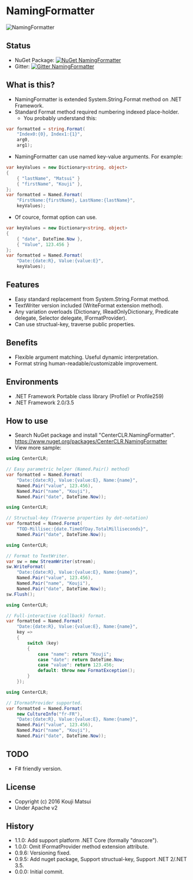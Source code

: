 # NamingFormatter
![NamingFormatter](https://raw.githubusercontent.com/kekyo/CenterCLR.NamingFormatter/master/Images/CenterCLR.NamingFormatter.128.png)

## Status
* NuGet Package: [![NuGet NamingFormatter](https://img.shields.io/nuget/v/CenterCLR.NamingFormatter.svg?style=flat)](https://www.nuget.org/packages/CenterCLR.NamingFormatter)
* Gitter: [![Gitter NamingFormatter](https://img.shields.io/gitter/room/kekyo/CenterCLR.NamingFormatter.svg?style=flat)](https://gitter.im/kekyo/CenterCLR.NamingFormatter)

## What is this?
* NamingFormatter is extended System.String.Format method on .NET Framework.
* Standard Format method required numbering indexed place-holder.
  * You probably understand this:

``` csharp
var formatted = string.Format(
    "Index0:{0}, Index1:{1}",
    arg0,
    arg1);
```

* NamingFormatter can use named key-value arguments. For example:

``` csharp
var keyValues = new Dictionary<string, object>
{
    { "lastName", "Matsui" }
    { "firstName", "Kouji" },
};
var formatted = Named.Format(
    "FirstName:{firstName}, LastName:{lastName}",
    keyValues);
```

* Of cource, format option can use.

``` csharp
var keyValues = new Dictionary<string, object>
{
    { "date", DateTime.Now },
    { "Value", 123.456 }
};
var formatted = Named.Format(
    "Date:{date:R}, Value:{value:E}",
    keyValues);
```

## Features
* Easy standard replacement from System.String.Format method.
* TextWriter version included (WriteFormat extension method).
* Any variation overloads (Dictionary, IReadOnlyDictionary, Predicate delegate, Selector delegate, IFormatProvider).
* Can use structual-key, traverse public properties.

## Benefits
* Flexible argument matching. Useful dynamic interpretation.
* Format string human-readable/customizable improvement.

## Environments
* .NET Framework Portable class library (Profile1 or Profile259)
* .NET Framework 2.0/3.5

## How to use
* Search NuGet package and install "CenterCLR.NamingFormatter". https://www.nuget.org/packages/CenterCLR.NamingFormatter
* View more sample:

``` csharp
using CenterCLR;

// Easy parametric helper (Named.Pair() method)
var formatted = Named.Format(
    "Date:{date:R}, Value:{value:E}, Name:{name}",
    Named.Pair("value", 123.456),
    Named.Pair("name", "Kouji"),
    Named.Pair("date", DateTime.Now));
```

``` csharp
using CenterCLR;

// Structual-key (Traverse properties by dot-notation)
var formatted = Named.Format(
    "TOD-Millisec:{date.TimeOfDay.TotalMilliseconds}",
    Named.Pair("date", DateTime.Now));
```

``` csharp
using CenterCLR;

// Format to TextWriter.
var sw = new StreamWriter(stream);
sw.WriteFormat(
    "Date:{date:R}, Value:{value:E}, Name:{name}",
    Named.Pair("value", 123.456),
    Named.Pair("name", "Kouji"),
    Named.Pair("date", DateTime.Now));
sw.Flush();
```

``` csharp
using CenterCLR;

// Full-interactive (callback) format.
var formatted = Named.Format(
    "Date:{date:R}, Value:{value:E}, Name:{name}",
    key =>
    {
        switch (key)
        {
            case "name": return "Kouji";
            case "date": return DateTime.Now;
            case "value": return 123.456;
            default: throw new FormatException();
        }
    });
```

``` csharp
using CenterCLR;

// IFormatProvider supported.
var formatted = Named.Format(
    new CultureInfo("fr-FR"),
    "Date:{date:R}, Value:{value:E}, Name:{name}",
    Named.Pair("value", 123.456),
    Named.Pair("name", "Kouji"),
    Named.Pair("date", DateTime.Now));
```

## TODO
* F# friendly version.

## License
* Copyright (c) 2016 Kouji Matsui
* Under Apache v2

## History
* 1.1.0: Add support platform .NET Core (formally "dnxcore").
* 1.0.0: Omit IFormatProvider method extension attribute.
* 0.9.6: Versioning fixed.
* 0.9.5: Add nuget package, Support structual-key, Support .NET 2/.NET 3.5.
* 0.0.0: Initial commit.

